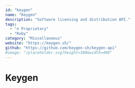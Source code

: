 ```yaml
---
id: "keygen"
name: "Keygen"
description: "Software licensing and distribution API."
tags:
  - "⊘ Proprietary"
  - "Ruby"
category: "Miscellaneous"
website: "https://keygen.sh/"
github: "https://github.com/keygen-sh/keygen-api"
#image: "/placeholder.svg?height=300&width=400"
---
```


# Keygen
